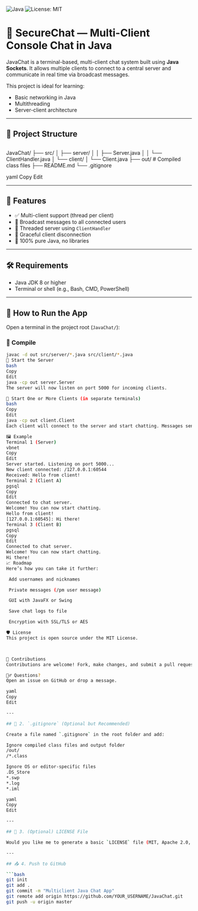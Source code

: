 ![Java](https://img.shields.io/badge/language-Java-blue.svg)
![License: MIT](https://img.shields.io/badge/License-MIT-yellow.svg)

# 💬 SecureChat — Multi-Client Console Chat in Java

JavaChat is a terminal-based, multi-client chat system built using **Java Sockets**. It allows multiple clients to connect to a central server and communicate in real time via broadcast messages.

This project is ideal for learning:
- Basic networking in Java
- Multithreading
- Server-client architecture

---

## 🧱 Project Structure
## 
JavaChat/
├── src/
│ ├── server/
│ │ ├── Server.java
│ │ └── ClientHandler.java
│ └── client/
│ └── Client.java
├── out/ # Compiled class files
├── README.md
└── .gitignore

yaml
Copy
Edit

---

## 🚀 Features

- ✅ Multi-client support (thread per client)
- 📢 Broadcast messages to all connected users
- 🧵 Threaded server using `ClientHandler`
- 👋 Graceful client disconnection
- 💯 100% pure Java, no libraries

---

## 🛠 Requirements

- Java JDK 8 or higher
- Terminal or shell (e.g., Bash, CMD, PowerShell)

---

## 🧪 How to Run the App

Open a terminal in the project root (`JavaChat/`):

### 🧰 Compile

```bash
javac -d out src/server/*.java src/client/*.java
🔌 Start the Server
bash
Copy
Edit
java -cp out server.Server
The server will now listen on port 5000 for incoming clients.

💬 Start One or More Clients (in separate terminals)
bash
Copy
Edit
java -cp out client.Client
Each client will connect to the server and start chatting. Messages sent from one client will be broadcast to all others.

🖼 Example
Terminal 1 (Server)
vbnet
Copy
Edit
Server started. Listening on port 5000...
New client connected: /127.0.0.1:60544
Received: Hello from client!
Terminal 2 (Client A)
pgsql
Copy
Edit
Connected to chat server.
Welcome! You can now start chatting.
Hello from client!
[127.0.0.1:60545]: Hi there!
Terminal 3 (Client B)
pgsql
Copy
Edit
Connected to chat server.
Welcome! You can now start chatting.
Hi there!
📈 Roadmap
Here’s how you can take it further:

 Add usernames and nicknames

 Private messages (/pm user message)

 GUI with JavaFX or Swing

 Save chat logs to file

 Encryption with SSL/TLS or AES

🛡️ License
This project is open source under the MIT License.



🤝 Contributions
Contributions are welcome! Fork, make changes, and submit a pull request.

🙋‍♂️ Questions?
Open an issue on GitHub or drop a message.

yaml
Copy
Edit

---

## 📄 2. `.gitignore` (Optional but Recommended)

Create a file named `.gitignore` in the root folder and add:

Ignore compiled class files and output folder
/out/
/*.class

Ignore OS or editor-specific files
.DS_Store
*.swp
*.log
*.iml

yaml
Copy
Edit

---

## 📄 3. (Optional) LICENSE File

Would you like me to generate a basic `LICENSE` file (MIT, Apache 2.0, GPL, etc.)? MIT is the most permissive and easiest for small projects.

---

## 📤 4. Push to GitHub

```bash
git init
git add .
git commit -m "Multiclient Java Chat App"
git remote add origin https://github.com/YOUR_USERNAME/JavaChat.git
git push -u origin master





